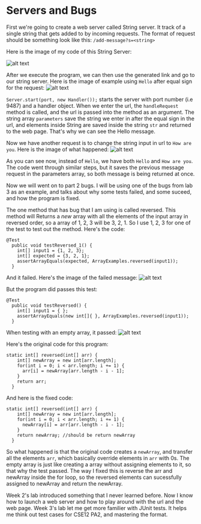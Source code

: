 # **Servers and Bugs**
First we're going to create a web server called String server. It track of a single string that gets added to by incoming requests.
The format of request should be something look like this: 
```/add-message?s=<string>```

Here is the image of my code of this String Server:

![alt text](https://liopold35894.github.io/cse15l-lab-reports/StringServer%20code.png)

After we execute the program, we can then use the generated link and go to our string server. 
Here is the image of example using `Hello` after equal sign for the request:
![alt text](https://liopold35894.github.io/cse15l-lab-reports/StringServer-Hello%20message.png)

```Server.start(port, new Handler());``` starts the server with port number (i.e 9487) and a handler object.
When we enter the url, the `handleRequest` method is called, and the url is passed into the method as an argument.
The string array `parameters` save the string we enter in after the equal sign in the url, and elements inside
String are saved inside the string `str` and returned to the web page. That's why we can see the Hello message. 

Now we have another request is to change the string input in url to `How are you`. Here is the image of what happened:
![alt text](https://liopold35894.github.io/cse15l-lab-reports/StringServer-How%20are%20you%20message.png)

As you can see now, instead of `Hello`, we have both `Hello` and `How are you`. The code went through similar steps, 
but it saves the previous message request in the parameters array, so both message is being returned at once. 

Now we will went on to part 2 bugs. 
I will be using one of the bugs from lab 3 as an example, and talks about why some tests failed, and some suceed,
and how the program is fixed.

The one method that has bug that I am using is called reversed. This method will Returns a *new* array with all the 
elements of the input array in reversed order, so a array of 1, 2, 3 will be 3, 2, 1.
So I use 1, 2, 3 for one of the test to test out the method. Here's the code:
```
@Test
  public void testReversed_1() {
    int[] input1 = {1, 2, 3};
    int[] expected = {3, 2, 1};
    assertArrayEquals(expected, ArrayExamples.reversed(input1));
  }
```
And it failed. Here's the image of the failed message:
![alt text](https://liopold35894.github.io/cse15l-lab-reports/testReversed%20fail%20message.png)

But the program did passes this test:
```
@Test
  public void testReversed() {
    int[] input1 = { };
    assertArrayEquals(new int[]{ }, ArrayExamples.reversed(input1));
  }
```
When testing with an empty array, it passed:
![alt text](https://liopold35894.github.io/cse15l-lab-reports/testReversed-empty%20array%20passed.png)

Here's the original code for this program:
```
static int[] reversed(int[] arr) {
    int[] newArray = new int[arr.length];
    for(int i = 0; i < arr.length; i += 1) {
      arr[i] = newArray[arr.length - i - 1];
    }
    return arr;
  }
```
And here is the fixed code:
```
static int[] reversed(int[] arr) {
    int[] newArray = new int[arr.length];
    for(int i = 0; i < arr.length; i += 1) { 
      newArray[i] = arr[arr.length - i - 1]; 
    }
    return newArray; //should be return newArray
  }
```
So what happened is that the original code creates a `newArray`, and transfer all the elements `arr`, which basically override elements in `arr` with 0s. 
The empty array is just like creating a array without assigning elements to it, so that why the test passed.
The way I fixed this is reverse the arr and newArray inside the for loop, so the reversed elements can sucessfully assigned to newArray and return the newArray. 

Week 2's lab introduced something that I never learned before. Now I know how to launch a web server and how to play around with the url and the web page. 
Week 3's lab let me get more familier with JUnit tests. It helps me think out test cases for CSE12 PA2, and mastering the format. 
